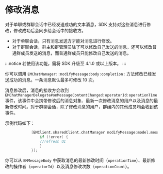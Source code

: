 # 修改消息

对于单聊或群聊会话中已经发送成功的文本消息，SDK 支持对这些消息进行修改，修改成功后会同步给会话中的接收方。

- 对于单聊会话，只有消息发送方才能对消息进行修改。
- 对于群聊会话，群主和群管理员除了可以修改自己发送的消息，还可以修改普通群成员发送的消息，而普通群成员只能修改自己发送的消息。

:::notice
若使用该功能，需将 SDK 升级至 4.1.0 或以上版本。
:::

你可以调用 `EMChatManager::modifyMessage:body:completion:` 方法修改已经发送成功的消息。一条消息默认最多可修改 10 次。

消息修改后，消息的接收方会收到 `EMChatManagerDelegate#onMessageContentChanged:operatorId:operationTime` 事件，该事件中会携带修改后的消息对象、最新一次修改消息的用户以及消息的最新修改时间。对于群聊会话，除了修改消息的用户，群组内的其他成员均会收到该事件。

示例代码如下：

```ObjectiveC
            [EMClient.sharedClient.chatManager modifyMessage:model.message.messageId body:body completion:^(EMError * _Nullable error, EMChatMessage * _Nullable message) {
                if (!error) {
                //refresh UI
                }
            }];                    
```

你可以从 `EMMessageBody` 中获取消息的最新修改时间（`operationTime`）、最新修改的操作者（`operatorId`）以及消息修改次数（`operationCount`）。



